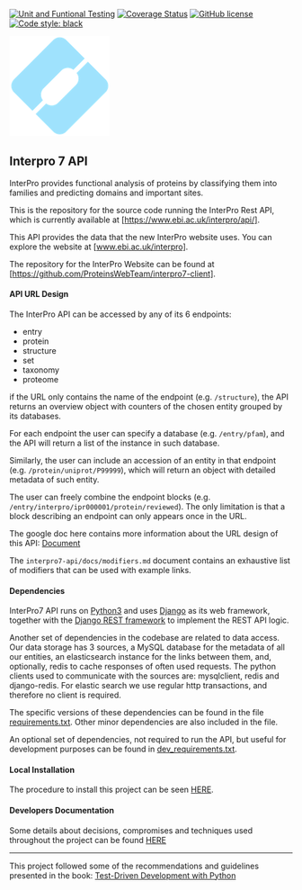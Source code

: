 
[![Unit and Funtional Testing](https://github.com/ProteinsWebTeam/interpro7-api/workflows/Unit%20and%20Funtional%20Testing/badge.svg)](https://github.com/ProteinsWebTeam/interpro7-api/actions?query=workflow%3A%22Unit+and+Funtional+Testing%22)
[![Coverage Status](https://coveralls.io/repos/github/ProteinsWebTeam/interpro7-api/badge.svg?branch=master)](https://coveralls.io/github/ProteinsWebTeam/interpro7-api?branch=master)
[![GitHub license](https://img.shields.io/badge/license-apache-blue.svg)](https://github.com/ProteinsWebTeam/interpro7-api/blob/master/LICENSE)
[![Code style: black](https://img.shields.io/badge/code%20style-black-000000.svg)](https://github.com/ambv/black)

![Logo InterPro7](https://raw.githubusercontent.com/ProteinsWebTeam/interpro7-api/master/webfront/static/logo_178x178.png  "Logo InterPro7")

## Interpro 7 API

InterPro provides functional analysis of proteins by classifying them into families and predicting domains and important sites. 

This is the repository for the source code running the InterPro Rest API, which is currently available at [https://www.ebi.ac.uk/interpro/api/].

This API provides the data that the new InterPro website uses. You can explore the website at [www.ebi.ac.uk/interpro].

The repository for the InterPro Website can be found at [https://github.com/ProteinsWebTeam/interpro7-client].


#### API URL Design

The InterPro API can be accessed by any of its 6 endpoints: 

* entry
* protein
* structure
* set
* taxonomy
* proteome



if the URL only contains the name of the endpoint (e.g. `/structure`), the API returns an overview object with counters of the chosen entity grouped by its databases. 

For each endpoint the user can specify a database (e.g. `/entry/pfam`), and the API will return a list of the instance in such database.

Similarly, the user can include an accession of an entity in that endpoint (e.g. `/protein/uniprot/P99999`), which will return an object with detailed metadata of such entity. 

The user can freely combine the endpoint blocks (e.g. `/entry/interpro/ipr000001/protein/reviewed`). The only limitation is that a block describing an endpoint can only appears once in the URL. 

The google doc here contains more information about the URL design of this API: [Document](https://docs.google.com/document/d/1JkZAkGI6KjZdqwJFXYlTFPna82p68vom_CojYYaTAR0/edit?usp=sharing)

The `interpro7-api/docs/modifiers.md` document contains an exhaustive list of modifiers that can be used with example links. 


#### Dependencies

InterPro7 API runs on [Python3](https://docs.python.org/3/) and uses [Django](https://www.djangoproject.com/) as its web framework, 
together with the [Django REST framework](http://www.django-rest-framework.org/) to implement the REST API logic.

Another set of dependencies in the codebase are related to data access. Our data storage has 3 sources, a MySQL database for the metadata of all our entities, an elasticsearch instance for the links between them, and, optionally, redis to cache responses of often used requests.
The python clients used to communicate with the sources are: mysqlclient, redis and django-redis. For elastic search we use regular http transactions, and therefore no client is required.

The specific versions of these dependencies can be found in the file [requirements.txt](https://github.com/ProteinsWebTeam/interpro7-api/blob/master/requirements.txt). Other minor dependencies are also included in the file.

An optional set of dependencies, not required to run the API, but useful for development purposes can be found in [dev_requirements.txt](https://github.com/ProteinsWebTeam/interpro7-api/blob/master/dev_requirements.txt).


#### Local Installation

The procedure to install this project can be seen [HERE](deploy_tools/README.md).

#### Developers Documentation

Some details about decisions, compromises and techniques used throughout the project can be found [HERE](./webfront/README.md)

---
This project followed some of the recommendations and guidelines presented in the book:
[Test-Driven Development with Python](http://www.obeythetestinggoat.com/)
